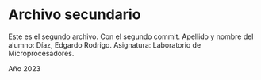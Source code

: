# Archivo secundario

Este es el segundo archivo. Con el segundo commit.
Apellido y nombre del alumno: Díaz, Edgardo Rodrigo.
Asignatura: Laboratorio de Microprocesadores.

Año 2023 